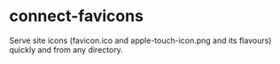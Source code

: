 connect-favicons
================

Serve site icons (favicon.ico and apple-touch-icon.png and its flavours) quickly and from any directory.